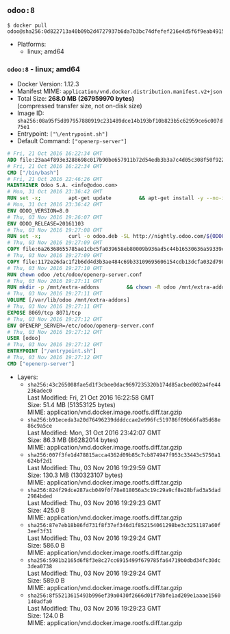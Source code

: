 ## `odoo:8`

```console
$ docker pull odoo@sha256:0d822713a40b09b2d4727937b6da7b3bc74dfefef216e4d5f6f9eab491517bc9
```

-	Platforms:
	-	linux; amd64

### `odoo:8` - linux; amd64

-	Docker Version: 1.12.3
-	Manifest MIME: `application/vnd.docker.distribution.manifest.v2+json`
-	Total Size: **268.0 MB (267959970 bytes)**  
	(compressed transfer size, not on-disk size)
-	Image ID: `sha256:08a95f5d897957880919c231489dce14b193bf10b823b5c62959ce6c007d75e1`
-	Entrypoint: `["\/entrypoint.sh"]`
-	Default Command: `["openerp-server"]`

```dockerfile
# Fri, 21 Oct 2016 16:22:34 GMT
ADD file:23aa4f893e3288698c017b90be657911b72d54edb3b3a7c4d05c308f50f9228f in / 
# Fri, 21 Oct 2016 16:22:34 GMT
CMD ["/bin/bash"]
# Fri, 21 Oct 2016 22:46:26 GMT
MAINTAINER Odoo S.A. <info@odoo.com>
# Mon, 31 Oct 2016 23:36:42 GMT
RUN set -x;         apt-get update         && apt-get install -y --no-install-recommends             ca-certificates             curl             node-less             node-clean-css             python-gevent             python-pip             python-pyinotify             python-renderpm             python-support         && curl -o wkhtmltox.deb -SL http://nightly.odoo.com/extra/wkhtmltox-0.12.1.2_linux-jessie-amd64.deb         && echo '40e8b906de658a2221b15e4e8cd82565a47d7ee8 wkhtmltox.deb' | sha1sum -c -         && dpkg --force-depends -i wkhtmltox.deb         && apt-get -y install -f --no-install-recommends         && apt-get purge -y --auto-remove -o APT::AutoRemove::RecommendsImportant=false -o APT::AutoRemove::SuggestsImportant=false npm         && rm -rf /var/lib/apt/lists/* wkhtmltox.deb         && pip install psycogreen==1.0
# Mon, 31 Oct 2016 23:36:42 GMT
ENV ODOO_VERSION=8.0
# Thu, 03 Nov 2016 19:26:07 GMT
ENV ODOO_RELEASE=20161103
# Thu, 03 Nov 2016 19:27:08 GMT
RUN set -x;         curl -o odoo.deb -SL http://nightly.odoo.com/${ODOO_VERSION}/nightly/deb/odoo_${ODOO_VERSION}.${ODOO_RELEASE}_all.deb         && echo '1f0312e64731fd8f6c0d8bf9b3516ff1b13d01f2 odoo.deb' | sha1sum -c -         && dpkg --force-depends -i odoo.deb         && apt-get update         && apt-get -y install -f --no-install-recommends         && rm -rf /var/lib/apt/lists/* odoo.deb
# Thu, 03 Nov 2016 19:27:09 GMT
COPY file:6a26368655785ae1cbc5fa039658eb80009b936ad5c44b16530636a59339c64b in / 
# Thu, 03 Nov 2016 19:27:09 GMT
COPY file:1172e26dac1f2b6dd4d3b3ae484c69b33109695606154cdb13dcfa032d798e88 in /etc/odoo/ 
# Thu, 03 Nov 2016 19:27:10 GMT
RUN chown odoo /etc/odoo/openerp-server.conf
# Thu, 03 Nov 2016 19:27:11 GMT
RUN mkdir -p /mnt/extra-addons         && chown -R odoo /mnt/extra-addons
# Thu, 03 Nov 2016 19:27:11 GMT
VOLUME [/var/lib/odoo /mnt/extra-addons]
# Thu, 03 Nov 2016 19:27:11 GMT
EXPOSE 8069/tcp 8071/tcp
# Thu, 03 Nov 2016 19:27:12 GMT
ENV OPENERP_SERVER=/etc/odoo/openerp-server.conf
# Thu, 03 Nov 2016 19:27:12 GMT
USER [odoo]
# Thu, 03 Nov 2016 19:27:12 GMT
ENTRYPOINT ["/entrypoint.sh"]
# Thu, 03 Nov 2016 19:27:12 GMT
CMD ["openerp-server"]
```

-	Layers:
	-	`sha256:43c265008fae5d1f3cbee0dac9697235320b174d85acbed002a4fe44236adec0`  
		Last Modified: Fri, 21 Oct 2016 16:22:58 GMT  
		Size: 51.4 MB (51353125 bytes)  
		MIME: application/vnd.docker.image.rootfs.diff.tar.gzip
	-	`sha256:b91eceda3a20d76496239ddddccae2e996fc519786f09b66fa85d68e86c9a5ce`  
		Last Modified: Mon, 31 Oct 2016 23:42:07 GMT  
		Size: 86.3 MB (86282014 bytes)  
		MIME: application/vnd.docker.image.rootfs.diff.tar.gzip
	-	`sha256:007f3fe1d478815acca4362d09b85c7cb874947f953c33443c5750a1624bf2d1`  
		Last Modified: Thu, 03 Nov 2016 19:29:59 GMT  
		Size: 130.3 MB (130323107 bytes)  
		MIME: application/vnd.docker.image.rootfs.diff.tar.gzip
	-	`sha256:824f29dce287acb049f0f78e818056a3c19c29a9cf8e28bfad3a5dad2984bded`  
		Last Modified: Thu, 03 Nov 2016 19:29:23 GMT  
		Size: 425.0 B  
		MIME: application/vnd.docker.image.rootfs.diff.tar.gzip
	-	`sha256:87e7eb18b86fd731f8f37ef346d1f852154061298be3c3251187a60f3eef3f31`  
		Last Modified: Thu, 03 Nov 2016 19:29:24 GMT  
		Size: 586.0 B  
		MIME: application/vnd.docker.image.rootfs.diff.tar.gzip
	-	`sha256:5981b2165d6f8f3e8c27cc6915499f679785fa64719b0dbd34fc30dc3dea0738`  
		Last Modified: Thu, 03 Nov 2016 19:29:24 GMT  
		Size: 589.0 B  
		MIME: application/vnd.docker.image.rootfs.diff.tar.gzip
	-	`sha256:8f55213615493b996ef39a0430f2666d01f78bfe1ad209e1aaae1560140adfa0`  
		Last Modified: Thu, 03 Nov 2016 19:29:23 GMT  
		Size: 124.0 B  
		MIME: application/vnd.docker.image.rootfs.diff.tar.gzip
